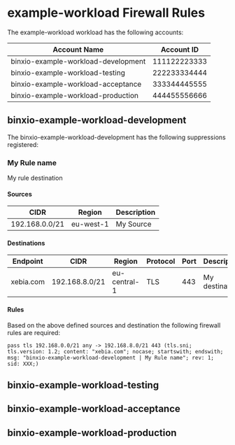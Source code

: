 <!-- Space: CCOE -->
<!-- Parent: Security -->
<!-- Parent: Workload Firewall Rules -->
<!-- Title: example-workload firewall rules -->
<!-- Label: AWS -->
<!-- Label: CCOE -->
<!-- Label: NetworkFirewall -->
<!-- Label: Suppression -->

# example-workload Firewall Rules


The example-workload workload has the following accounts:

**Account Name** | **Account ID**
-----------------|---------------
binxio-example-workload-development | 111122223333
binxio-example-workload-testing | 222233334444
binxio-example-workload-acceptance | 333344445555
binxio-example-workload-production | 444455556666



## binxio-example-workload-development

The binxio-example-workload-development has the following suppressions registered:



### My Rule name

My rule destination

#### Sources

**CIDR** | **Region** | **Description**
---------|------------|----------------
192.168.0.0/21 | eu-west-1 | My Source


#### Destinations

**Endpoint** | **CIDR** | **Region** | **Protocol** | **Port** | **Description**
-------------|----------|------------|--------------|----------|-----------------
xebia.com | 192.168.8.0/21 | eu-central-1 | TLS  | 443 | My destination


#### Rules

Based on the above defined sources and destination the following firewall rules are required:

```
pass tls 192.168.0.0/21 any -> 192.168.8.0/21 443 (tls.sni; tls.version: 1.2; content: "xebia.com"; nocase; startswith; endswith; msg: "binxio-example-workload-development | My Rule name"; rev: 1; sid: XXX;)

```




## binxio-example-workload-testing



## binxio-example-workload-acceptance



## binxio-example-workload-production


